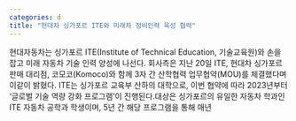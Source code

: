 ```yaml
---
categories: d
title: "현대차 싱가포르 ITE와 미래차 정비인력 육성 협력"
---
```

현대자동차는 싱가포르 ITE(Institute of Technical Education, 기술교육원)와 손을 잡고 미래 자동차 기술 인력 양성에 나선다. 회사측은 지난 20일 ITE, 현대차 싱가포르 판매 대리점, 코모코(Komoco)와 함께 3자 간 산학협력 업무협약(MOU)를 체결했다며 이같이 밝혔다. ITE는 싱가포르 교육부 산하의 대학으로, 이번 협약에 따라 2023년부터 ‘글로벌 기술 역량 강화 프로그램’이 진행된다.대상은 싱가포르의 유일한 자동차 학과인 ITE 자동차 공학과 학생이며, 5년 간 해당 프로그램을 통해 매년